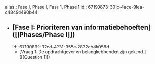 alias:: Fase I, Phase I, Fase 1, Phase 1
id:: 67190873-301c-4ace-9fea-c4849d490b44

- ## [Fase I: Prioriteren van informatiebehoeften]([[Phases/Phase I]])
  id:: 67190899-32cd-4231-955e-2822cb4b058d
	- [Vraag 1: De opdrachtgever en belanghebbenden zijn gekend.]([[Question 1]])